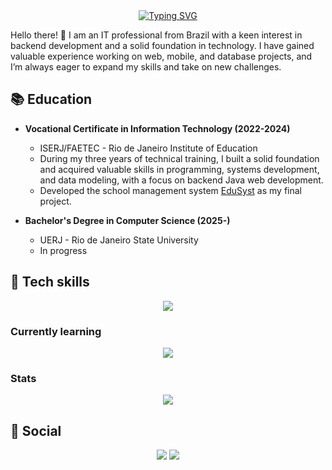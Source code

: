 <div align="center">
    <a href="https://git.io/typing-svg"><img src="https://readme-typing-svg.demolab.com?font=Pixelify+Sans&size=50&duration=2000&color=F7F7F7&vCenter=true&multiline=true&repeat=false&width=320&height=150&lines=Gabriel+;Casanova+%F0%9F%92%BE" alt="Typing SVG" /></a>
</div>

Hello there! 👋 I am an IT professional from Brazil with a keen interest in backend development and a solid foundation in technology. I have gained valuable experience working on web, mobile, and database projects, and I’m always eager to expand my skills and take on new challenges.

## 📚 Education
- **Vocational Certificate in Information Technology (2022-2024)**
  - ISERJ/FAETEC - Rio de Janeiro Institute of Education
  - During my three years of technical training, I built a solid foundation and acquired valuable skills in programming, systems development, and data modeling, with a focus on backend Java web development.
  - Developed the school management system [EduSyst](https://github.com/gabcasanova/EduSyst) as my final project.

- **Bachelor's Degree in Computer Science (2025-)**
  - UERJ - Rio de Janeiro State University
  - In progress

## 🔧 Tech skills
<div align=center>
    <img src="https://skillicons.dev/icons?i=html,css,js,bootstrap,jquery,php,wordpress,java,androidstudio,mysql&perline=5">
</div>

### Currently learning
<div align=center>
    <img src="https://skillicons.dev/icons?i=tailwind,ts,nodejs,react&perline=5">
</div>

### Stats
<div align=center>
    <img src="https://github-readme-stats.vercel.app/api/top-langs?username=gabcasanova&layout=compact&theme=dark">
</div>

## 👥 Social
<div align=center>
    <a href="https://www.linkedin.com/in/gbcasanova/" target="_blank"><img src="https://img.shields.io/badge/linkedin-%230077B5.svg?style=for-the-badge&logo=linkedin&logoColor=white"></a>
    <a href="mailto:con.casanovaproductions@gmail.com"><img src="https://img.shields.io/badge/Gmail-D14836?style=for-the-badge&logo=gmail&logoColor=white"></a>
</div>